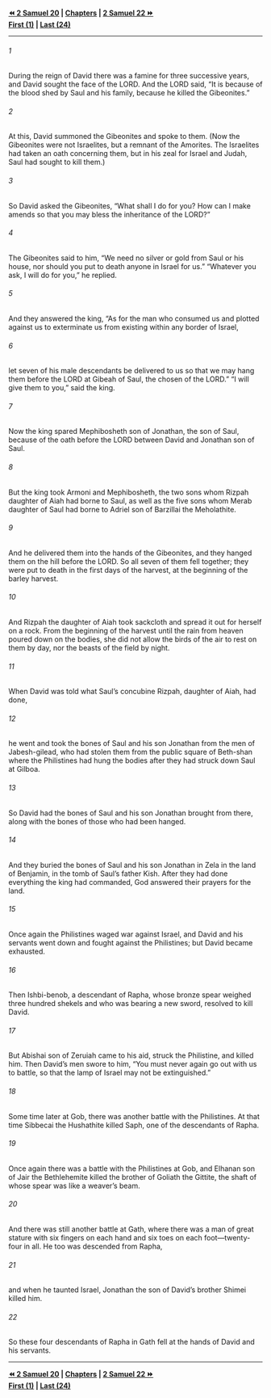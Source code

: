   
**[⏪ 2 Samuel 20](./2%20Samuel%2020.md) | [Chapters](./_index.md) | [2 Samuel 22 ⏩](./2%20Samuel%2022.md)**  
**[First (1)](./2%20Samuel%201.md) | [Last (24)](./2%20Samuel%2024.md)**  
  
---  
  
###### 1  
During the reign of David there was a famine for three successive years, and David sought the face of the LORD. And the LORD said, “It is because of the blood shed by Saul and his family, because he killed the Gibeonites.”  
  
###### 2  
At this, David summoned the Gibeonites and spoke to them. (Now the Gibeonites were not Israelites, but a remnant of the Amorites. The Israelites had taken an oath concerning them, but in his zeal for Israel and Judah, Saul had sought to kill them.)  
  
###### 3  
So David asked the Gibeonites, “What shall I do for you? How can I make amends so that you may bless the inheritance of the LORD?”  
  
###### 4  
The Gibeonites said to him, “We need no silver or gold from Saul or his house, nor should you put to death anyone in Israel for us.” “Whatever you ask, I will do for you,” he replied.  
  
###### 5  
And they answered the king, “As for the man who consumed us and plotted against us to exterminate us from existing within any border of Israel,  
  
###### 6  
let seven of his male descendants be delivered to us so that we may hang them before the LORD at Gibeah of Saul, the chosen of the LORD.” “I will give them to you,” said the king.  
  
###### 7  
Now the king spared Mephibosheth son of Jonathan, the son of Saul, because of the oath before the LORD between David and Jonathan son of Saul.  
  
###### 8  
But the king took Armoni and Mephibosheth, the two sons whom Rizpah daughter of Aiah had borne to Saul, as well as the five sons whom Merab daughter of Saul had borne to Adriel son of Barzillai the Meholathite.  
  
###### 9  
And he delivered them into the hands of the Gibeonites, and they hanged them on the hill before the LORD. So all seven of them fell together; they were put to death in the first days of the harvest, at the beginning of the barley harvest.  
  
###### 10  
And Rizpah the daughter of Aiah took sackcloth and spread it out for herself on a rock. From the beginning of the harvest until the rain from heaven poured down on the bodies, she did not allow the birds of the air to rest on them by day, nor the beasts of the field by night.  
  
###### 11  
When David was told what Saul’s concubine Rizpah, daughter of Aiah, had done,  
  
###### 12  
he went and took the bones of Saul and his son Jonathan from the men of Jabesh-gilead, who had stolen them from the public square of Beth-shan where the Philistines had hung the bodies after they had struck down Saul at Gilboa.  
  
###### 13  
So David had the bones of Saul and his son Jonathan brought from there, along with the bones of those who had been hanged.  
  
###### 14  
And they buried the bones of Saul and his son Jonathan in Zela in the land of Benjamin, in the tomb of Saul’s father Kish. After they had done everything the king had commanded, God answered their prayers for the land.  
  
###### 15  
Once again the Philistines waged war against Israel, and David and his servants went down and fought against the Philistines; but David became exhausted.  
  
###### 16  
Then Ishbi-benob, a descendant of Rapha, whose bronze spear weighed three hundred shekels and who was bearing a new sword, resolved to kill David.  
  
###### 17  
But Abishai son of Zeruiah came to his aid, struck the Philistine, and killed him. Then David’s men swore to him, “You must never again go out with us to battle, so that the lamp of Israel may not be extinguished.”  
  
###### 18  
Some time later at Gob, there was another battle with the Philistines. At that time Sibbecai the Hushathite killed Saph, one of the descendants of Rapha.  
  
###### 19  
Once again there was a battle with the Philistines at Gob, and Elhanan son of Jair the Bethlehemite killed the brother of Goliath the Gittite, the shaft of whose spear was like a weaver’s beam.  
  
###### 20  
And there was still another battle at Gath, where there was a man of great stature with six fingers on each hand and six toes on each foot—twenty-four in all. He too was descended from Rapha,  
  
###### 21  
and when he taunted Israel, Jonathan the son of David’s brother Shimei killed him.  
  
###### 22  
So these four descendants of Rapha in Gath fell at the hands of David and his servants.  
  
  
---  
  
**[⏪ 2 Samuel 20](./2%20Samuel%2020.md) | [Chapters](./_index.md) | [2 Samuel 22 ⏩](./2%20Samuel%2022.md)**  
**[First (1)](./2%20Samuel%201.md) | [Last (24)](./2%20Samuel%2024.md)**  
  
